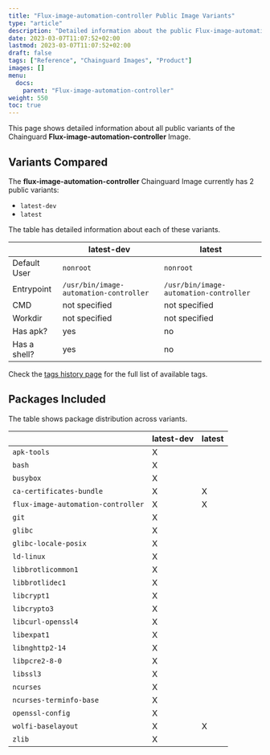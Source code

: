 ```yaml
---
title: "Flux-image-automation-controller Public Image Variants"
type: "article"
description: "Detailed information about the public Flux-image-automation-controller Chainguard Image variants"
date: 2023-03-07T11:07:52+02:00
lastmod: 2023-03-07T11:07:52+02:00
draft: false
tags: ["Reference", "Chainguard Images", "Product"]
images: []
menu:
  docs:
    parent: "Flux-image-automation-controller"
weight: 550
toc: true
---
```


This page shows detailed information about all public variants of the Chainguard **Flux-image-automation-controller** Image.

## Variants Compared
The **flux-image-automation-controller** Chainguard Image currently has 2 public variants: 

- `latest-dev`
- `latest`

The table has detailed information about each of these variants.

|              | latest-dev                             | latest                                 |
|--------------|----------------------------------------|----------------------------------------|
| Default User | `nonroot`                              | `nonroot`                              |
| Entrypoint   | `/usr/bin/image-automation-controller` | `/usr/bin/image-automation-controller` |
| CMD          | not specified                          | not specified                          |
| Workdir      | not specified                          | not specified                          |
| Has apk?     | yes                                    | no                                     |
| Has a shell? | yes                                    | no                                     |

Check the [tags history page](/chainguard/chainguard-images/reference/flux-image-automation-controller/tags_history/) for the full list of available tags.

## Packages Included
The table shows package distribution across variants.

|                                    | latest-dev | latest |
|------------------------------------|------------|--------|
| `apk-tools`                        | X          |        |
| `bash`                             | X          |        |
| `busybox`                          | X          |        |
| `ca-certificates-bundle`           | X          | X      |
| `flux-image-automation-controller` | X          | X      |
| `git`                              | X          |        |
| `glibc`                            | X          |        |
| `glibc-locale-posix`               | X          |        |
| `ld-linux`                         | X          |        |
| `libbrotlicommon1`                 | X          |        |
| `libbrotlidec1`                    | X          |        |
| `libcrypt1`                        | X          |        |
| `libcrypto3`                       | X          |        |
| `libcurl-openssl4`                 | X          |        |
| `libexpat1`                        | X          |        |
| `libnghttp2-14`                    | X          |        |
| `libpcre2-8-0`                     | X          |        |
| `libssl3`                          | X          |        |
| `ncurses`                          | X          |        |
| `ncurses-terminfo-base`            | X          |        |
| `openssl-config`                   | X          |        |
| `wolfi-baselayout`                 | X          | X      |
| `zlib`                             | X          |        |
